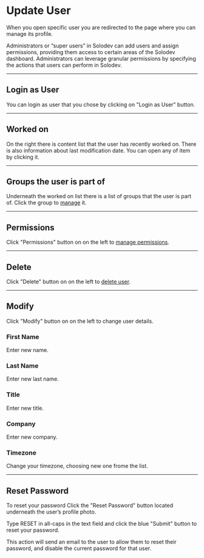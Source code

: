 # Update User

When you open specific user you are redirected to the page where you can manage its profile.

Administrators or “super users” in Solodev can add users and assign permissions, providing them access to certain areas of the Solodev dashboard. Administrators can leverage granular permissions by specifying the actions that users can perform in Solodev.  

---

## Login as User

You can login as user that you chose by clicking on "Login as User" button.

---

## Worked on

On the right there is content list that the user has recently worked on. There is also information about last modification date. 
You can open any of item by clicking it.

---

## Groups the user is part of

Underneath the worked on list there is a list of groups that the user is part of. Click the group to <a href="/organization/groups-overview/update-group">manage</a>  it.

---

## Permissions

Click "Permissions" button on on the left to <a href="/organization/users-overview/permissions/">manage permissions</a>.

---

## Delete

Click "Delete" button on on the left to <a href="/organization/users-overview/delete-user/">delete user</a>.

---

## Modify

Click "Modify" button on on the left to change user details.

### First Name

Enter new name.

### Last Name

Enter new last name.

### Title

Enter new title.

### Company

Enter new company.

### Timezone

Change your timezone, choosing new one frome the list.

---

## Reset Password

To reset your password Click the "Reset Password" button located underneath the user’s profile photo. 

Type RESET in all-caps in the text field and click the blue "Submit" button to reset your password.

This action will send an email to the user to allow them to reset their password, and disable the current password for that user.
